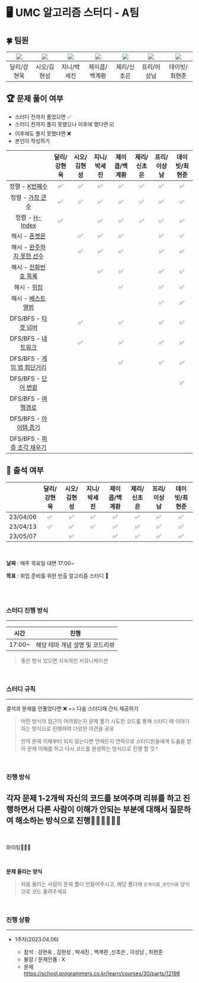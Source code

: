 # 🖥️ UMC 알고리즘 스터디 - A팀

## 🍀 팀원

[![](https://avatars.githubusercontent.com/u/43662405?v=4)](https://github.com/hyunw9) | [![](https://avatars.githubusercontent.com/u/122839143?v=4)](https://github.com/evgeniac10) | [![](https://avatars.githubusercontent.com/u/95167215?v=4)](https://github.com/sejineer) | [![](https://avatars.githubusercontent.com/u/97265630?v=4)](https://github.com/gyehwan24) | [![](https://avatars.githubusercontent.com/u/95676587?v=4)](https://github.com/choeun7) | [![](https://avatars.githubusercontent.com/u/77337977?v=4)](https://github.com/lsn5963) | [![](	https://avatars.githubusercontent.com/u/90085154?v=4)](https://github.com/devholic22) |
| :---: | :---: | :---: | :---: | :---: | :---: | :---: |
| 달리/강현욱 | 시오/김현성 | 지니/박세진 | 제이콥/백계환 | 제리/신초은 | 프리/이상남 | 데이빗/최현준 |

## 🏆 문제 풀이 여부
* 스터디 전까지 풀었으면 ✅
* 스터디 전까지 풀지 못했으나 이후에 했다면 ☑️
* 이후에도 풀지 못했다면 ❌
* 본인이 작성하기

| | 달리/강현욱 | 시오/김현성 | 지니/박세진 | 제이콥/백계환 | 제리/신초은 | 프리/이상남 | 데이빗/최현준 |
|:--------:|:-----:|:-----:|:-----:|:-----:|:-----:|:-----:|:-----:|
| 정렬 - [K번째수](https://school.programmers.co.kr/learn/courses/30/lessons/42748) | ✅ | ✅ | ✅ | ✅ | ✅ | ✅ | ✅ |
| 정렬 - [가장 큰 수](https://school.programmers.co.kr/learn/courses/30/lessons/42746) | ✅ | ✅ | ✅ | ✅ | ✅ | ✅ | ✅ |
| 정렬 - [H-Index](https://school.programmers.co.kr/learn/courses/30/lessons/42747) | ✅ |  | ✅ | ✅ | ✅ | ✅ | ✅ |
| 해시 - [폰켓몬](https://school.programmers.co.kr/learn/courses/30/lessons/1845) | | ✅ |✅ | ✅ | |✅ | ✅ |
| 해시 - [완주하지 못한 선수](https://school.programmers.co.kr/learn/courses/30/lessons/42576) | | ✅ |✅ | ✅ | | ✅| ✅ |
| 해시 - [전화번호 목록](https://school.programmers.co.kr/learn/courses/30/lessons/42577) | | | ✅ | ✅ | | ✅| ✅ |
| 해시 - [위장](https://school.programmers.co.kr/learn/courses/30/lessons/42578) | | | | ✅ | | ✅| ✅ |
| 해시 - [베스트앨범](https://school.programmers.co.kr/learn/courses/30/lessons/42579) | | | | | |✅ | ✅ |
| DFS/BFS - [타겟 넘버](https://school.programmers.co.kr/learn/courses/30/lessons/43165) | | ✅ | | ✅ | |✅ | ✅ |
| DFS/BFS - [네트워크](https://school.programmers.co.kr/learn/courses/30/lessons/43162) | | ✅ | | ✅ | | ✅| ✅ |
| DFS/BFS - [게임 맵 최단거리](https://school.programmers.co.kr/learn/courses/30/lessons/1844) | | | | ✅ | | ✅| ✅ |
| DFS/BFS - [단어 변환](https://school.programmers.co.kr/learn/courses/30/lessons/43163) | | | | | | | ✅ |
| DFS/BFS - [여행경로](https://school.programmers.co.kr/learn/courses/30/lessons/43164) | | | | | | | |
| DFS/BFS - [아이템 줍기](https://school.programmers.co.kr/learn/courses/30/lessons/87694) | | | | | | | |
| DFS/BFS - [퍼즐 조각 채우기](https://school.programmers.co.kr/learn/courses/30/lessons/84021) | | | | | | | |

## 🏁 출석 여부
| | 달리/강현욱 | 시오/김현성 | 지니/박세진 | 제이콥/백계환 | 제리/신초은 | 프리/이상남 | 데이빗/최현준 |
|:--------:|:-----:|:-----:|:-----:|:-----:|:-----:|:-----:|:-----:|
| 23/04/06 | ✅ | ✅ | ✅ | ✅ | ✅ | ✅ | ✅ |
| 23/04/13 | ✅ | ✅ | ✅ | ✅ | ✅ | ✅ | ✅ |
| 23/05/07 | | ✅ | | ✅ | ✅ | ✅ | ✅ |

<br>

**날짜** : 매주 목요일  대면 17:00~

**목표** : 취업 준비를 위한 빈출 알고리즘 스터디 🙋

<br>

<br>

### 스터디 진행 방식

---

|     시간     |                        진행                        |
| :----------: | :---------------------------------------: |
| 17:00~    |   해당 테마 개념 설명 및 코드리뷰   |

> 좋은 방식 있으면 지속적인 커뮤니케이션

<br>

### 스터디 규칙

---

결석과 문제를 안풀었다면 ❌
=> 다음 스터디때 간식 제공하기 


> 어떤 방식의 접근이 어려웠는지 문제 풀기 시도한 코드를 통해 스터디 때 이야기하는 방식으로 진행하여 다양한 의견을 공유
>
> 만약 문제 이해부터 되지 않는다면 언제든지 연락으로 스터디원들에게 도움을 받아 문제 이해를 하고 다시 코드를 완성하는 방식으로 진행 할 것 !

<br>

### 진행 방식

각자 문제 1-2개씩 자신의 코드를 보여주며 리뷰를 하고 진행하면서 다른 사람이 이해가 안되는 부분에 대해서 질문하여 해소하는 방식으로 진행🙋🏻‍♀️🙋🏻‍♂️
---




<br>

화이팅👏👏👏

<br>

**문제 올리는 양식**

> 처음 올리는 사람이 문제 폴더 만들어주시고, 해당 폴더에 `문제이름_본인이름` 양식으로 코드 올려주세요

<br>

### 진행 상황

---

- 1주차(2023.04.06)

  - 참석 : 강현욱 , 김현성 , 박세진 , 백계환 ,신초은 , 이상남 ,  최현준
  - 불참 / 문제안품 : X
  - 문제 <br> https://school.programmers.co.kr/learn/courses/30/parts/12198
 
  <br>

